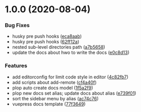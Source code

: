 # 1.0.0 (2020-08-04)


### Bug Fixes

* husky pre push hooks ([eca8aab](https://github.com/Rain120/vuepress-docs-template/commit/eca8aab7b3ec4c0da58180108853cb45dbb18d1d))
* husky pre push hooks ([62ff12a](https://github.com/Rain120/vuepress-docs-template/commit/62ff12a8efb75806794b78a86c186fa9da72c355))
* nested sub-level directories path ([a7b5658](https://github.com/Rain120/vuepress-docs-template/commit/a7b565887bc99f70fbf340a67c9a9fb33e4060cb))
* update the docs about hwo to write the docs ([e0c8d13](https://github.com/Rain120/vuepress-docs-template/commit/e0c8d13948d9e57175d5d8551238ddcf75b782d7))


### Features

* add editorconfig for limit code style in editor ([4c82fb7](https://github.com/Rain120/vuepress-docs-template/commit/4c82fb723e34347e5485b1987618bd27dd79c6ff))
* add scripts about add-remote ([cf4a40f](https://github.com/Rain120/vuepress-docs-template/commit/cf4a40f498d3e43ed55c1057330c697b2ea42dae))
* plop auto create docs model ([1f5a2f9](https://github.com/Rain120/vuepress-docs-template/commit/1f5a2f94bbd7a430bbfbb48a09718b8ec9d14190))
* plop new docs set alias; update docs about alias ([e739f01](https://github.com/Rain120/vuepress-docs-template/commit/e739f0140ca2a680539cef073fd8e9325f0f4362))
* sort the sidebar menu by alias ([ac74c76](https://github.com/Rain120/vuepress-docs-template/commit/ac74c76c4d3968dfbb14b42d6e174b738c196025))
* vuepress docs template ([77f3649](https://github.com/Rain120/vuepress-docs-template/commit/77f36499665edfad4f0333d6a55f54a541177f06))



